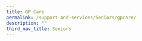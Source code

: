 ```yaml
---
title: GP Care
permalink: /support-and-services/Seniors/gpcare/
description: ""
third_nav_title: Seniors
---
```

